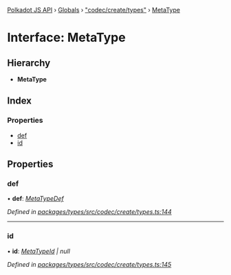 [Polkadot JS API](../README.md) › [Globals](../globals.md) › ["codec/create/types"](../modules/_codec_create_types_.md) › [MetaType](_codec_create_types_.metatype.md)

# Interface: MetaType

## Hierarchy

* **MetaType**

## Index

### Properties

* [def](_codec_create_types_.metatype.md#def)
* [id](_codec_create_types_.metatype.md#id)

## Properties

###  def

• **def**: *[MetaTypeDef](../modules/_codec_create_types_.md#metatypedef)*

*Defined in [packages/types/src/codec/create/types.ts:144](https://github.com/polkadot-js/api/blob/01a4d6b4a/packages/types/src/codec/create/types.ts#L144)*

___

###  id

• **id**: *[MetaTypeId](../modules/_codec_create_types_.md#metatypeid) | null*

*Defined in [packages/types/src/codec/create/types.ts:145](https://github.com/polkadot-js/api/blob/01a4d6b4a/packages/types/src/codec/create/types.ts#L145)*
